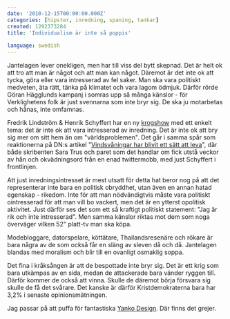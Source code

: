 ```yaml
---
date: '2010-12-15T00:00:00.000Z'
categories: [hipster, inredning, spaning, tankar]
created: 1292373284
title: 'Individualism är inte så poppis'
 
language: swedish
---
```


Jantelagen lever onekligen, men har till viss del bytt skepnad. Det är helt ok att tro att man är något och att man kan något. Däremot är det inte ok att tycka, göra eller vara intresserad av fel saker. Man ska vara politiskt medveten, äta rätt, tänka på klimatet och vara lagom ödmjuk. Därför rörde Göran Hägglunds kampanj i somras upp så många känslor - för Verklighetens folk är just svennarna som inte bryr sig. De ska ju motarbetas och hånas, inte omfamnas.

Fredrik Lindström & Henrik Schyffert har en ny <a href="http://www.svd.se/kulturnoje/nyheter/fredrik-lindstrom-och-henrik-schyffert-tar-sig-an-inredningshysterin_5178877.svd">krogshow</a> med ett enkelt tema: det är inte ok att vara intresserad av inredning. Det är inte ok att bry sig mer om sitt hem än om "världsproblemen". Det går i samma spår som reaktionerna på DN:s artikel "<a href="http://www.dn.se/bostad/vindsvaningar-har-blivit-ett-satt-att-leva-1.1185309">Vindsvåningar har blivit ett sätt att leva</a>", där både skribenten Sara Trus och paret som det handlar om fick utstå veckor av hån och okvädningsord från en enad twittermobb, med just Schyffert i frontlinjen.

Att just inredningsintresset är mest utsatt för detta hat beror nog på att det representerar inte bara en politisk obryddhet, utan även en annan hatad egenskap - rikedom. Inte för att man nödvändigtvis måste vara politiskt ointresserad för att man vill bo vackert, men det är en ytterst opolitisk aktivitet. Just därför ses det som ett så kraftigt politiskt statement: "Jag är rik och inte intresserad". Men samma känslor riktas mot dem som noga överväger vilken 52" platt-tv man ska köpa.

Modebloggare, datorspelare, köttätare, Thailandsresenäre och rökare är bara några av de som också får en släng av sleven då och då. Jantelagen blandas med moralism och blir till en ovanligt osmaklig soppa.

Det fina i kråksången är att de bespottade inte bryr sig. Det är ett krig som bara utkämpas av en sida, medan de attackerade bara vänder ryggen till. Därför kommer de också att vinna. Skulle de däremot börja försvara sig skulle de få det svårare. Det kanske är därför Kristdemokraterna bara har 3,2% i senaste opinionsmätningen.

Jag passar på att puffa för fantastiska <a href="http://store.yankodesign.com/">Yanko Design</a>. Där finns det grejer.
